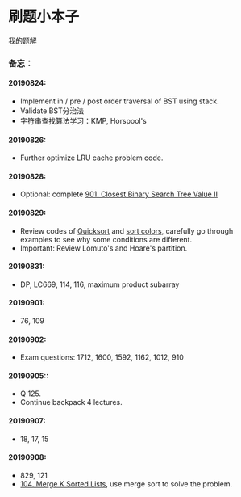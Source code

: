 # 刷题小本子

[我的题解](Problems/Problems)

### 备忘：

#### 20190824:

* Implement in / pre / post order traversal of BST using stack.
* Validate BST分治法
* 字符串查找算法学习：KMP, Horspool's

#### 20190826:

- Further optimize LRU cache problem code.

#### 20190828:

- Optional: complete [901. Closest Binary Search Tree Value II](https://www.lintcode.com/problem/closest-binary-search-tree-value-ii/description)

#### 20190829:

- Review codes of [Quicksort](https://www.lintcode.com/problem/sort-integers-ii/description) and [sort colors](https://www.lintcode.com/problem/sort-colors-ii/description), carefully go through examples to see why some conditions are different.
- Important: Review Lomuto's and Hoare's partition.

#### 20190831:

- DP, LC669, 114, 116, maximum product subarray

#### 20190901:

- 76, 109

#### 20190902:

- Exam questions: 1712, 1600, 1592, 1162, 1012, 910

#### 20190905::

- Q 125.
- Continue backpack 4 lectures.

#### 20190907:

- 18, 17, 15

#### 20190908:

- 829, 121
- [104. Merge K Sorted Lists](https://www.lintcode.com/problem/merge-k-sorted-lists/description), use merge sort to solve the problem.

